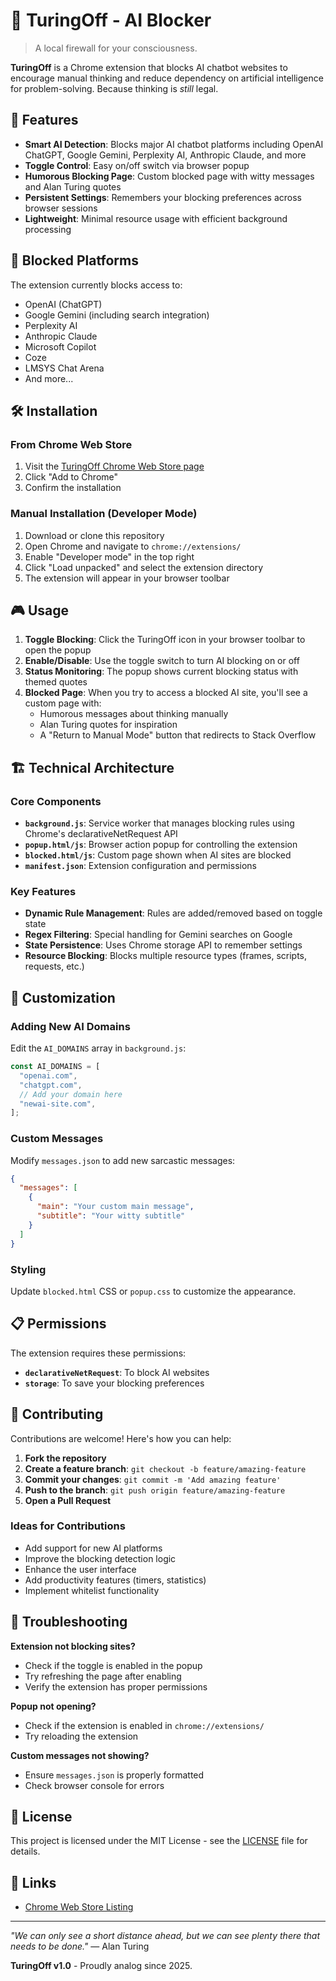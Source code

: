 # 🧠 TuringOff - AI Blocker

> A local firewall for your consciousness.

**TuringOff** is a Chrome extension that blocks AI chatbot websites to encourage manual thinking and reduce dependency on artificial intelligence for problem-solving. Because thinking is *still* legal.

## 🎯 Features

- **Smart AI Detection**: Blocks major AI chatbot platforms including OpenAI ChatGPT, Google Gemini, Perplexity AI, Anthropic Claude, and more
- **Toggle Control**: Easy on/off switch via browser popup
- **Humorous Blocking Page**: Custom blocked page with witty messages and Alan Turing quotes
- **Persistent Settings**: Remembers your blocking preferences across browser sessions
- **Lightweight**: Minimal resource usage with efficient background processing

## 🚫 Blocked Platforms

The extension currently blocks access to:

- OpenAI (ChatGPT)
- Google Gemini (including search integration)
- Perplexity AI
- Anthropic Claude
- Microsoft Copilot
- Coze
- LMSYS Chat Arena
- And more...

## 🛠 Installation

### From Chrome Web Store
1. Visit the [TuringOff Chrome Web Store page](https://chromewebstore.google.com/detail/TuringOff-ai-blocker/gdfghejnpofikgbjgljnacafgflijkbd)
2. Click "Add to Chrome"
3. Confirm the installation

### Manual Installation (Developer Mode)
1. Download or clone this repository
2. Open Chrome and navigate to `chrome://extensions/`
3. Enable "Developer mode" in the top right
4. Click "Load unpacked" and select the extension directory
5. The extension will appear in your browser toolbar

## 🎮 Usage

1. **Toggle Blocking**: Click the TuringOff icon in your browser toolbar to open the popup
2. **Enable/Disable**: Use the toggle switch to turn AI blocking on or off
3. **Status Monitoring**: The popup shows current blocking status with themed quotes
4. **Blocked Page**: When you try to access a blocked AI site, you'll see a custom page with:
   - Humorous messages about thinking manually
   - Alan Turing quotes for inspiration
   - A "Return to Manual Mode" button that redirects to Stack Overflow

## 🏗 Technical Architecture

### Core Components

- **`background.js`**: Service worker that manages blocking rules using Chrome's declarativeNetRequest API
- **`popup.html/js`**: Browser action popup for controlling the extension
- **`blocked.html/js`**: Custom page shown when AI sites are blocked
- **`manifest.json`**: Extension configuration and permissions

### Key Features

- **Dynamic Rule Management**: Rules are added/removed based on toggle state
- **Regex Filtering**: Special handling for Gemini searches on Google
- **State Persistence**: Uses Chrome storage API to remember settings
- **Resource Blocking**: Blocks multiple resource types (frames, scripts, requests, etc.)

## 🎨 Customization

### Adding New AI Domains
Edit the `AI_DOMAINS` array in `background.js`:

```javascript
const AI_DOMAINS = [
  "openai.com",
  "chatgpt.com",
  // Add your domain here
  "newai-site.com",
];
```

### Custom Messages
Modify `messages.json` to add new sarcastic messages:

```json
{
  "messages": [
    {
      "main": "Your custom main message",
      "subtitle": "Your witty subtitle"
    }
  ]
}
```

### Styling
Update `blocked.html` CSS or `popup.css` to customize the appearance.

## 📋 Permissions

The extension requires these permissions:

- **`declarativeNetRequest`**: To block AI websites
- **`storage`**: To save your blocking preferences

## 🤝 Contributing

Contributions are welcome! Here's how you can help:

1. **Fork the repository**
2. **Create a feature branch**: `git checkout -b feature/amazing-feature`
3. **Commit your changes**: `git commit -m 'Add amazing feature'`
4. **Push to the branch**: `git push origin feature/amazing-feature`
5. **Open a Pull Request**

### Ideas for Contributions

- Add support for new AI platforms
- Improve the blocking detection logic
- Enhance the user interface
- Add productivity features (timers, statistics)
- Implement whitelist functionality

## 🐛 Troubleshooting

**Extension not blocking sites?**
- Check if the toggle is enabled in the popup
- Try refreshing the page after enabling
- Verify the extension has proper permissions

**Popup not opening?**
- Check if the extension is enabled in `chrome://extensions/`
- Try reloading the extension

**Custom messages not showing?**
- Ensure `messages.json` is properly formatted
- Check browser console for errors

## 📄 License

This project is licensed under the MIT License - see the [LICENSE](LICENSE) file for details.

## 🔗 Links

- [Chrome Web Store Listing](https://chromewebstore.google.com/detail/TuringOff-ai-blocker/gdfghejnpofikgbjgljnacafgflijkbd)

---

*"We can only see a short distance ahead, but we can see plenty there that needs to be done."* — Alan Turing

**TuringOff v1.0** - Proudly analog since 2025.
